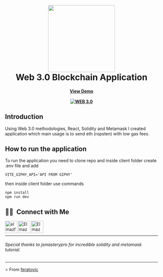 

<h1 align="center">
   <img align='center' src="https://media2.giphy.com/media/0o4evoAXOcaQTPSBWM/giphy.gif?cid=ecf05e47xn7l9aizu08ayyx1d6ogjlogwwkdb62ku4vsd1gs&rid=giphy.gif&ct=s" width="220"> 
  <br />
  Web 3.0 Blockchain Application
</h1>

<h4 align="center">
  <a href="https://crypto-lovat.vercel.app/">
      View Demo
      <br /><br />
      <img align="center" alt="WEB 3.0" src="https://www.elmazferatovic.me/images/crypto.jpg"  />
  </a>
</h4>


## Introduction

Using Web 3.0 methodologies, React, Solidity and Metamask l created application which main usage is to send eth (ropsten) with low gas fees.

## How to run the application
To run the application you need to clone repo and inside client folder create .env file and add 

```
VITE_GIPHY_API='API FROM GIPHY'
```
then inside client folder use commands

```
npm install
npm run dev
```



## 🤝🏻 &nbsp;Connect with Me

[<img align="left" alt="elmazferatovic.me" width="40" src="https://freepngimg.com/thumb/world_wide_web/24850-9-world-wide-web-clipart.png"/>][website]
[<img align="left" alt="Elmaz Feratovic | LinkedIn" width="40" src="https://upload.wikimedia.org/wikipedia/commons/thumb/c/ca/LinkedIn_logo_initials.png/640px-LinkedIn_logo_initials.png" />][linkedin]
[<img align="left" alt="Elmaz Feratovic |  Instagram" width="40" src="https://upload.wikimedia.org/wikipedia/commons/thumb/e/e7/Instagram_logo_2016.svg/768px-Instagram_logo_2016.svg.png" />][instagram]
 
 <br/>
 <br/>
 
---

<h6> Special thanks to jsmasterypro for incredible solidity and metamask tutorial. </h6>
 
---

⭐️ From [feratovic](https://github.com/feratovic)

[website]: https://www.elmazferatovic.me/en
[instagram]: https://www.instagram.com/elmazferatovic/
[linkedin]: https://www.linkedin.com/in/elmaz-feratovic-22892b160/

